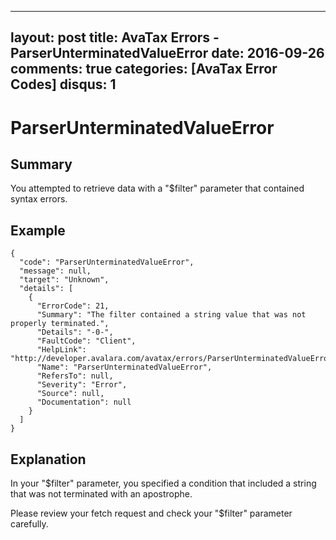 
---
layout: post
title: AvaTax Errors - ParserUnterminatedValueError
date: 2016-09-26
comments: true
categories: [AvaTax Error Codes]
disqus: 1
---

# ParserUnterminatedValueError

## Summary

You attempted to retrieve data with a "$filter" parameter that contained syntax errors.

## Example

    {
      "code": "ParserUnterminatedValueError",
      "message": null,
      "target": "Unknown",
      "details": [
        {
          "ErrorCode": 21,
          "Summary": "The filter contained a string value that was not properly terminated.",
          "Details": "-0-",
          "FaultCode": "Client",
          "HelpLink": "http://developer.avalara.com/avatax/errors/ParserUnterminatedValueError",
          "Name": "ParserUnterminatedValueError",
          "RefersTo": null,
          "Severity": "Error",
          "Source": null,
          "Documentation": null
        }
      ]
    }

## Explanation

In your "$filter" parameter, you specified a condition that included a string that was not terminated with an apostrophe.  

Please review your fetch request and check your "$filter" parameter carefully.